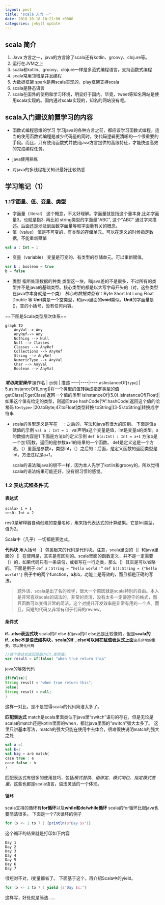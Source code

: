 ```yaml
---
layout: post
title: "scala 入门 一"
date: 2018-10-18 10:21:00 +0800
categories: jekyll update
---
```


## scala 简介
1. Java 方言之一，java的方言除了scala还有kotlin、groovy、clojure等。
2. 运行在JVM之上
3. scala和kotlin、groovy、clojure一样是多范式编程语言，支持函数式编程
4. scala常用领域是并发编程
5. 大数据框架 spark是用scala实现的，play框架支持scala
6. scala是静态语言
7. scala在国外的使用和学习环境，明显好于国内。毕竟，tweet等知名网站是使用scala实现的。国内通过scala实现的，知名的网站没有呢。

## scala入门建议前置学习的内容
- 函数式编程思维的学习
学习java的各种方言之前，都应该学习函数式编程。适当的使用函数式编程是减少代码量的同时，使代码逻辑更清晰的一个很重要的手段。而且，只有使用函数式并使用java方言提供的高级特征，才能快速高效的完成编程任务。

- java使用熟练
- 对java的多线程相关知识最好比较熟悉

## 学习笔记（1）

### 1.1字面量、值、变量、类型
- 字面量（literal）
这个概念，不太好理解。字面量就是指这个量本身,比如字面量3。也就是指3. 再比如 string类型的字面量"ABC", 这个"ABC" 通过字来描述。后面还是涉及到函数字面量等和字面量有关的概念。
- 值（value）
值是不可变的、有类型的存储单元。可以在定义的时候指定数据，不能重新赋值

```kotlin
val a : Int = 1
```
- 变量（variable）
变量是可变的、有类型的存储单元。可以重新赋值。
```kotlin
var b : boolean = true
b = false
```
- 类型
指所处理数据的种类
类型这一块，和java差的不是很多，不过所有的类型并不是java的基础类型。核心类型的都是以大写字母开头的（对，这些类型在java中本身就是一个类）
*核心的数据类型有*：Byte Short Int Long Float Double 等
**Unit**类是一个空类型，和java里面的**void**类似。**Unit**的字面量是()，空的小括号，没有任何内容。

==下图是Scala类型层次体系==
```mermaid
graph TD
    AnyVal--> Any
    AnyRef--> Any
    Nothing --> Null
    Null --> Classes
    Classes --> AnyRef
    Collections --> AnyRef
    String --> AnyRef
    NumericType --> AnyVal
    Char --> AnyVal
    Boolean --> AnyVal
    
```
***常用类型操作***
操作名 | 示例 | 描述
----|----|----
asInstanceOf[`type`] | 5.asInstanceOf[Long]|将一个类型的值转换成指定类型的值
getClass|7.getClass|返回一个值的类型
isInstanceOf|(5.0).isInstanceOf[Float]|如果这个值有给定的类型，则返回true
hashCode|“A”.hashCode|返回这个值的哈希码
to`<type>` |20.toByte;47.toFloat|类型转换
toString|(3-5).toString|转换成字符串

- scala的类型定义是写在 `  ：`之后的，写法和java有很大的区别。
下面是值a赋值的示例
`val a : Int = 1 `
val声明a这个变量是值，Int是变量a的类型。a的数据内容是1
  下面是方法b的定义示例
  `def b(a:Int) : Int = a+1`
  方法b是一个加1函数，返回的是参数a+1的结果的一个函数。
  def是定义这是一个方法，（）里面是参数a，类型Int，（）之后的：后面，是定义函数的返回类型是Int，方法过程是a+1。
  
  scala的语法和java的很不一样，因为本人先学了kotlin和groovy的，所以觉得scala的语法结果可能还好，没有很习惯的感觉。

### 1.2 表达式和条件式
#### 表达式
```
scala> 1 + 1
res0: Int = 2
```
res0是解释器自动创建的变量名称，用来指代表达式的计算结果。它是Int类型，值为2。

Scala中（几乎）一切都是表达式。

**代码块**
用大括号｛｝包裹起来的代码是代码块。注意，scala里面的｛｝和java里面的｛｝在使用是，其实是有区别的。scala里面的函数定义，并不是一定需要｛｝的，如果代码只有一条语句，或者写在一行之类，那么｛｝其实是可以省略的。下面是例子
`def a：String = “hello world！”`
`def b():String = {"hello world!"}`
例子中的两个function，a和b，功能上是等效的，而且都是正确的写法。

>题外话，scala是出了名的难学，很大一个原因就是scala特别的自由。本人是非常喜欢scala的语法的，非常的灵活，没有太多一定要遵守的格式，而且函数可以变得非常的简洁。这个对提升开发效率是非常有用的一个点。而且，简短的代码又非常有利于代码的review。
#### 条件式
**if...else表达式块**
scala的if else 和java的if else还是比较像的，但是**scala的if...else不是语法结构块，scala的if...else可以用在赋值表达式上面**`这点非常的重要，可以简化代码`
```kotlin
//这个表达式返回值是Unit,即空值。
var result = if(false) "when true return this"
```
java的等效代码
```java
if(false){
String result = "when true return this";
}else{
String result = null;
}
```
这样一对比，是不是觉得scala的代码简洁太多了。

**匹配表达式**
match是scala里面类似于java里“switch”语句的存在，但是无论是scala的match还是kotlin里面的when，都比java里面的“switch”强大太多了。
这里只讲基本写法，match的强大只能在使用中去体会，很难很快说明match的强大之处
```kotlin
val a =1
val b=2
val big = a>b match{
case true : a
case false : b
}
```
匹配表达式有很多的使用技巧，包括*模式替换*、*值绑定*、*模式哨位*、*指定模式变量*。这些也都是scala语言，语法灵活的一个体现。

#### 循环
scala支持的循环有**for循环**以及**while和do/while循环**
scala的for循环比起java也要简洁很多。
下面是一个7次循环的例子
```scala
for (x <- 1 to 7 ) {println(s"Day $x")}
```
这个循环的结果就是打印如下内容
```
Day 1
Day 2
Day 3
Day 4
Day 5
Day 6
Day 7
```
很短对不对，i变量都省了。
下面基于这个，再介绍Scala中的yield。
```scala
for (x <- 1 to 7 ) yield {s"Day $x:"}
```
这样写，好处就是简洁……